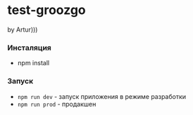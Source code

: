 # test-groozgo
by Artur)))

### Инсталяция
- npm install

### Запуск
- `npm run dev` - запуск приложения в режиме разработки
- `npm run prod` - продакшен
